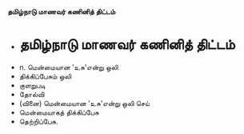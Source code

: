**தமிழ்நாடு மாணவர் கணினித் திட்டம்**
- # தமிழ்நாடு மாணவர் கணினித் திட்டம்
- n. மென்மையான 'உசு'என்று ஒலி
- திக்கிப்பேசும் ஒலி
- குளறுபடி
- தோல்வி
- (வினை) மென்மையான 'உசு'என்று ஒலி செய்
- மென்மையாகத் திக்கிப்பேசு
- தெற்றிப்பேசு.

